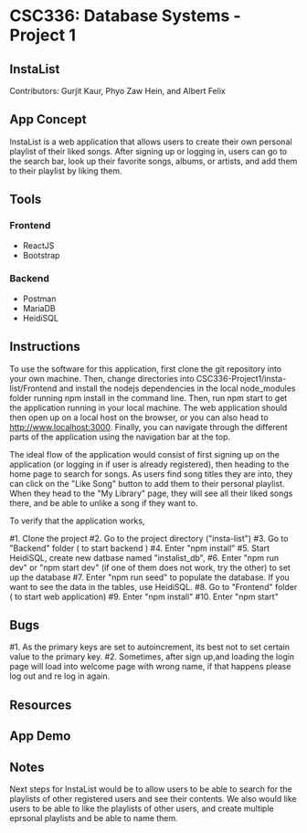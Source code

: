 # CSC336: Database Systems - Project 1

## InstaList

Contributors: Gurjit Kaur, Phyo Zaw Hein, and Albert Felix

## App Concept

InstaList is a web application that allows users to create their own personal playlist of their liked songs. After signing up or logging in, users can go to the search bar, look up their favorite songs, albums, or artists, and add them to their playlist by liking them.

## Tools

### Frontend

- ReactJS
- Bootstrap

### Backend

- Postman
- MariaDB
- HeidiSQL

## Instructions

To use the software for this application, first clone the git repository into your own machine. Then, change directories into CSC336-Project1/insta-list/Frontend and install the nodejs dependencies in the local node_modules folder running npm install in the command line. Then, run npm start to get the application running in your local machine. The web application should then open up on a local host on the browser, or you can also head to http://www.localhost:3000. Finally, you can navigate through the different parts of the application using the navigation bar at the top.

The ideal flow of the application would consist of first signing up on the application (or logging in if user is already registered), then heading to the home page to search for songs. As users find song titles they are into, they can click on the "Like Song" button to add them to their personal playlist. When they head to the "My Library" page, they will see all their liked songs there, and be able to unlike a song if they want to.

To verify that the application works, 

#1. Clone the project
#2. Go to the project directory ("insta-list")
#3. Go to "Backend" folder ( to start backend )
#4. Enter "npm install"
#5. Start HeidiSQL, create new datbase named "instalist_db", 
#6. Enter "npm run dev" or "npm start dev" (if one of them does not work, try the other) to set up the database
#7. Enter "npm run seed" to populate the database. If you want to see the data in the tables, use HeidiSQL.
#8. Go to "Frontend" folder ( to start web application)
#9. Enter "npm install"
#10. Enter "npm start"

## Bugs

#1. As the primary keys are set to autoincrement, its best not to set certain value to the primary key.
#2. Sometimes, after sign up,and loading the login page will load into welcome page with wrong name, if that happens please log out and re log in again.


## Resources

## App Demo

## Notes
Next steps for InstaList would be to allow users to be able to search for the playlists of other registered users and see their contents. We also would like users to be able to like the playlists of other users, and create multiple eprsonal playlists and be able to name them.
